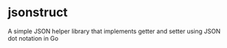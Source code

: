 # jsonstruct
A simple JSON helper library that implements getter and setter using JSON dot notation in Go
